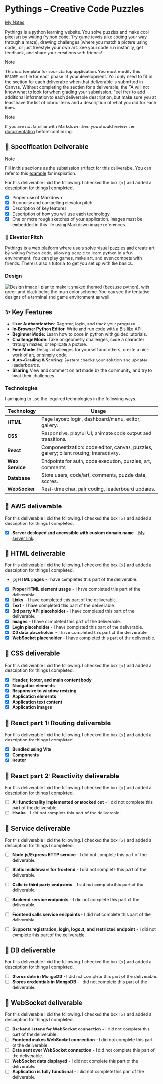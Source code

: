 # Pythings – Creative Code Puzzles

[My Notes](notes.md)

Pythings is a python learning website. You solve puzzles and make cool pixel art by writing Python code. Try game levels (like coding your way through a maze), drawing challenges (where you match a picture using code), or just freestyle your own art. See your code run instantly, get feedback, and share your creations with friends!


> [!NOTE]
>  This is a template for your startup application. You must modify this `README.md` file for each phase of your development. You only need to fill in the section for each deliverable when that deliverable is submitted in Canvas. Without completing the section for a deliverable, the TA will not know what to look for when grading your submission. Feel free to add additional information to each deliverable description, but make sure you at least have the list of rubric items and a description of what you did for each item.

> [!NOTE]
>  If you are not familiar with Markdown then you should review the [documentation](https://docs.github.com/en/get-started/writing-on-github/getting-started-with-writing-and-formatting-on-github/basic-writing-and-formatting-syntax) before continuing.

## 🚀 Specification Deliverable

> [!NOTE]
>  Fill in this sections as the submission artifact for this deliverable. You can refer to this [example](https://github.com/webprogramming260/startup-example/blob/main/README.md) for inspiration.

For this deliverable I did the following. I checked the box `[x]` and added a description for things I completed.

- [x] Proper use of Markdown
- [x] A concise and compelling elevator pitch
- [x] Description of key features
- [x] Description of how you will use each technology
- [x] One or more rough sketches of your application. Images must be embedded in this file using Markdown image references.

### 🚀 Elevator Pitch
Pythings is a web platform where users solve visual puzzles and create art by writing Python code, allowing people to learn python in a fun environment. You can play games, make art, and even compete with friends. There is also a tutorial to get you set up with the basics. 


### Design
![Design image](sceetch.png)
I plan to make it snaked themed (because python), with green and black being the main color scheme. You can see the tentative designs of a terminal and game environment as well.

## ✨ Key Features
- **User Authentication:** Register, login, and track your progress.
- **In-Browser Python Editor:** Write and run code with a Bit-like API.
- **Beginner Mode:** Learn how to code in python with guided tutorials. 
- **Challenge Mode:** Take on geometry challenges, code a character through mazes, or replicate a picture.
- **Free Mode:** Design challenges for yourself and others, create a nice work of art, or simply code. 
- **Auto-Grading & Scoring:** System checks your solution and updates leaderboards.
- **Sharing** View and comment on art made by the community, and try to beat their challenges. 

### Technologies

I am going to use the required technologies in the following ways.

| Technology | Usage |
|------------|-------|
| **HTML**   | Page layout: login, dashboard/menu, editor, gallery. |
| **CSS**    | Responsive, playful UI; animate code output and transitions. |
| **React**  | Componentization: code editor, canvas, puzzles, gallery; client routing; interactivity. |
| **Web Service** | Endpoints for auth, code execution, puzzles, art, comments. |
| **Database** | Store users, code/art, comments, puzzle data, scores. |
| **WebSocket** | Real-time chat, pair coding, leaderboard updates. |

## 🚀 AWS deliverable

For this deliverable I did the following. I checked the box `[x]` and added a description for things I completed.

- [x] **Server deployed and accessible with custom domain name** - [My server link](https://yourdomainnamehere.click).

## 🚀 HTML deliverable

For this deliverable I did the following. I checked the box `[x]` and added a description for things I completed.

- [x]**HTML pages** - I have completed this part of the deliverable.
- [x] **Proper HTML element usage** - I  have completed this part of the deliverable.
- [x] **Links** - I  have completed this part of the deliverable.
- [x] **Text** - I have completed this part of the deliverable.
- [x] **3rd party API placeholder** - I have completed this part of the deliverable.
- [x] **Images** - I have completed this part of the deliverable.
- [x] **Login placeholder** - I have completed this part of the deliverable.
- [x] **DB data placeholder** - I have completed this part of the deliverable.
- [x] **WebSocket placeholder** - I have completed this part of the deliverable.

## 🚀 CSS deliverable

For this deliverable I did the following. I checked the box `[x]` and added a description for things I completed.

- [x] **Header, footer, and main content body**
- [x] **Navigation elements**
- [x] **Responsive to window resizing**
- [x] **Application elements**
- [x] **Application text content**
- [x] **Application images** 

## 🚀 React part 1: Routing deliverable

For this deliverable I did the following. I checked the box `[x]` and added a description for things I completed.

- [x] **Bundled using Vite**
- [x] **Components**
- [x] **Router**

## 🚀 React part 2: Reactivity deliverable

For this deliverable I did the following. I checked the box `[x]` and added a description for things I completed.

- [ ] **All functionality implemented or mocked out** - I did not complete this part of the deliverable.
- [ ] **Hooks** - I did not complete this part of the deliverable.

## 🚀 Service deliverable

For this deliverable I did the following. I checked the box `[x]` and added a description for things I completed.

- [ ] **Node.js/Express HTTP service** - I did not complete this part of the deliverable.
- [ ] **Static middleware for frontend** - I did not complete this part of the deliverable.
- [ ] **Calls to third party endpoints** - I did not complete this part of the deliverable.
- [ ] **Backend service endpoints** - I did not complete this part of the deliverable.
- [ ] **Frontend calls service endpoints** - I did not complete this part of the deliverable.
- [ ] **Supports registration, login, logout, and restricted endpoint** - I did not complete this part of the deliverable.


## 🚀 DB deliverable

For this deliverable I did the following. I checked the box `[x]` and added a description for things I completed.

- [ ] **Stores data in MongoDB** - I did not complete this part of the deliverable.
- [ ] **Stores credentials in MongoDB** - I did not complete this part of the deliverable.

## 🚀 WebSocket deliverable

For this deliverable I did the following. I checked the box `[x]` and added a description for things I completed.

- [ ] **Backend listens for WebSocket connection** - I did not complete this part of the deliverable.
- [ ] **Frontend makes WebSocket connection** - I did not complete this part of the deliverable.
- [ ] **Data sent over WebSocket connection** - I did not complete this part of the deliverable.
- [ ] **WebSocket data displayed** - I did not complete this part of the deliverable.
- [ ] **Application is fully functional** - I did not complete this part of the deliverable.
